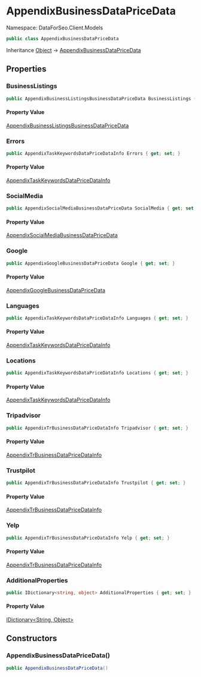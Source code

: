 # AppendixBusinessDataPriceData

Namespace: DataForSeo.Client.Models

```csharp
public class AppendixBusinessDataPriceData
```

Inheritance [Object](https://docs.microsoft.com/en-us/dotnet/api/system.object) → [AppendixBusinessDataPriceData](./dataforseo.client.models.appendixbusinessdatapricedata.md)

## Properties

### **BusinessListings**

```csharp
public AppendixBusinessListingsBusinessDataPriceData BusinessListings { get; set; }
```

#### Property Value

[AppendixBusinessListingsBusinessDataPriceData](./dataforseo.client.models.appendixbusinesslistingsbusinessdatapricedata.md)<br>

### **Errors**

```csharp
public AppendixTaskKeywordsDataPriceDataInfo Errors { get; set; }
```

#### Property Value

[AppendixTaskKeywordsDataPriceDataInfo](./dataforseo.client.models.appendixtaskkeywordsdatapricedatainfo.md)<br>

### **SocialMedia**

```csharp
public AppendixSocialMediaBusinessDataPriceData SocialMedia { get; set; }
```

#### Property Value

[AppendixSocialMediaBusinessDataPriceData](./dataforseo.client.models.appendixsocialmediabusinessdatapricedata.md)<br>

### **Google**

```csharp
public AppendixGoogleBusinessDataPriceData Google { get; set; }
```

#### Property Value

[AppendixGoogleBusinessDataPriceData](./dataforseo.client.models.appendixgooglebusinessdatapricedata.md)<br>

### **Languages**

```csharp
public AppendixTaskKeywordsDataPriceDataInfo Languages { get; set; }
```

#### Property Value

[AppendixTaskKeywordsDataPriceDataInfo](./dataforseo.client.models.appendixtaskkeywordsdatapricedatainfo.md)<br>

### **Locations**

```csharp
public AppendixTaskKeywordsDataPriceDataInfo Locations { get; set; }
```

#### Property Value

[AppendixTaskKeywordsDataPriceDataInfo](./dataforseo.client.models.appendixtaskkeywordsdatapricedatainfo.md)<br>

### **Tripadvisor**

```csharp
public AppendixTrBusinessDataPriceDataInfo Tripadvisor { get; set; }
```

#### Property Value

[AppendixTrBusinessDataPriceDataInfo](./dataforseo.client.models.appendixtrbusinessdatapricedatainfo.md)<br>

### **Trustpilot**

```csharp
public AppendixTrBusinessDataPriceDataInfo Trustpilot { get; set; }
```

#### Property Value

[AppendixTrBusinessDataPriceDataInfo](./dataforseo.client.models.appendixtrbusinessdatapricedatainfo.md)<br>

### **Yelp**

```csharp
public AppendixTrBusinessDataPriceDataInfo Yelp { get; set; }
```

#### Property Value

[AppendixTrBusinessDataPriceDataInfo](./dataforseo.client.models.appendixtrbusinessdatapricedatainfo.md)<br>

### **AdditionalProperties**

```csharp
public IDictionary<string, object> AdditionalProperties { get; set; }
```

#### Property Value

[IDictionary&lt;String, Object&gt;](https://docs.microsoft.com/en-us/dotnet/api/system.collections.generic.idictionary-2)<br>

## Constructors

### **AppendixBusinessDataPriceData()**

```csharp
public AppendixBusinessDataPriceData()
```
